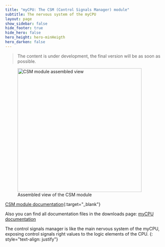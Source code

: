 ```yaml
---
title: "myCPU: The CSM (Control Signals Manager) module"
subtitle: The nervous system of the myCPU
layout: page
show_sidebar: false
hide_footer: true
hide_hero: false
hero_height: hero-minHeigth
hero_darken: false
---
```

> The content is under development, the final version will be as soon as possible.

<figure class="center">
    <img src="{{ site.baseurl }}/img/mycpu/modules/csm/csm_assembled_min.png" alt="CSM module assembled view" title="Assembled view of the CSM module" width="400px">
    <figcaption>Assembled view of the CSM module</figcaption>
</figure>

[CSM module documentation](https://github.com/mylabpcb/myCPU/blob/master/Docs/myCPU_CSM_module_full.pdf){:target="_blank"}

Also you can find all documentation files in the downloads page: [myCPU documentation](/pages/en/mycpu/downloads/technical_docs)

The control signals manager is like the main nervous system of the myCPU, exposing control signals right values to the logic elements of the CPU.
{: style="text-align: justify"}

